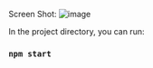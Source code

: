 Screen Shot:
![image](https://github.com/shashwat993/DDR-screen/assets/108952343/7adaed2d-94c9-4746-9838-5f2072104160)


In the project directory, you can run:

### `npm start`


